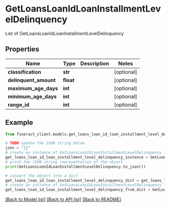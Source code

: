 # GetLoansLoanIdLoanInstallmentLevelDelinquency

List of GetLoansLoanIdLoanInstallmentLevelDelinquency

## Properties

Name | Type | Description | Notes
------------ | ------------- | ------------- | -------------
**classification** | **str** |  | [optional] 
**delinquent_amount** | **float** |  | [optional] 
**maximum_age_days** | **int** |  | [optional] 
**minimum_age_days** | **int** |  | [optional] 
**range_id** | **int** |  | [optional] 

## Example

```python
from fineract_client.models.get_loans_loan_id_loan_installment_level_delinquency import GetLoansLoanIdLoanInstallmentLevelDelinquency

# TODO update the JSON string below
json = "{}"
# create an instance of GetLoansLoanIdLoanInstallmentLevelDelinquency from a JSON string
get_loans_loan_id_loan_installment_level_delinquency_instance = GetLoansLoanIdLoanInstallmentLevelDelinquency.from_json(json)
# print the JSON string representation of the object
print(GetLoansLoanIdLoanInstallmentLevelDelinquency.to_json())

# convert the object into a dict
get_loans_loan_id_loan_installment_level_delinquency_dict = get_loans_loan_id_loan_installment_level_delinquency_instance.to_dict()
# create an instance of GetLoansLoanIdLoanInstallmentLevelDelinquency from a dict
get_loans_loan_id_loan_installment_level_delinquency_from_dict = GetLoansLoanIdLoanInstallmentLevelDelinquency.from_dict(get_loans_loan_id_loan_installment_level_delinquency_dict)
```
[[Back to Model list]](../README.md#documentation-for-models) [[Back to API list]](../README.md#documentation-for-api-endpoints) [[Back to README]](../README.md)


